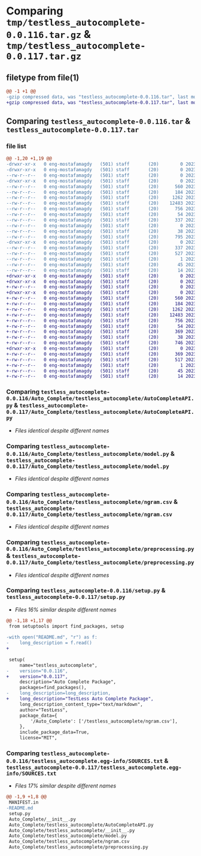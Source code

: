 # Comparing `tmp/testless_autocomplete-0.0.116.tar.gz` & `tmp/testless_autocomplete-0.0.117.tar.gz`

## filetype from file(1)

```diff
@@ -1 +1 @@
-gzip compressed data, was "testless_autocomplete-0.0.116.tar", last modified: Mon Jun 26 16:41:32 2023, max compression
+gzip compressed data, was "testless_autocomplete-0.0.117.tar", last modified: Mon Jun 26 16:44:15 2023, max compression
```

## Comparing `testless_autocomplete-0.0.116.tar` & `testless_autocomplete-0.0.117.tar`

### file list

```diff
@@ -1,20 +1,19 @@
-drwxr-xr-x   0 eng-mostafamagdy   (501) staff       (20)        0 2023-06-26 16:41:32.345585 testless_autocomplete-0.0.116/
-drwxr-xr-x   0 eng-mostafamagdy   (501) staff       (20)        0 2023-06-26 16:41:32.341653 testless_autocomplete-0.0.116/Auto_Complete/
--rw-r--r--   0 eng-mostafamagdy   (501) staff       (20)        0 2023-06-22 21:16:29.000000 testless_autocomplete-0.0.116/Auto_Complete/__init__.py
-drwxr-xr-x   0 eng-mostafamagdy   (501) staff       (20)        0 2023-06-26 16:41:32.343328 testless_autocomplete-0.0.116/Auto_Complete/testless_autocomplete/
--rw-r--r--   0 eng-mostafamagdy   (501) staff       (20)      560 2023-06-25 21:09:29.000000 testless_autocomplete-0.0.116/Auto_Complete/testless_autocomplete/AutoCompleteAPI.py
--rw-r--r--   0 eng-mostafamagdy   (501) staff       (20)      184 2023-06-25 20:08:40.000000 testless_autocomplete-0.0.116/Auto_Complete/testless_autocomplete/__init__.py
--rw-r--r--   0 eng-mostafamagdy   (501) staff       (20)     1262 2023-06-22 21:50:10.000000 testless_autocomplete-0.0.116/Auto_Complete/testless_autocomplete/model.py
--rw-r--r--   0 eng-mostafamagdy   (501) staff       (20)    12483 2023-06-22 21:40:11.000000 testless_autocomplete-0.0.116/Auto_Complete/testless_autocomplete/ngram.csv
--rw-r--r--   0 eng-mostafamagdy   (501) staff       (20)      756 2023-06-22 21:39:36.000000 testless_autocomplete-0.0.116/Auto_Complete/testless_autocomplete/preprocessing.py
--rw-r--r--   0 eng-mostafamagdy   (501) staff       (20)       54 2023-06-25 20:27:59.000000 testless_autocomplete-0.0.116/MANIFEST.in
--rw-r--r--   0 eng-mostafamagdy   (501) staff       (20)      337 2023-06-26 16:41:32.345410 testless_autocomplete-0.0.116/PKG-INFO
--rw-r--r--   0 eng-mostafamagdy   (501) staff       (20)        0 2023-06-22 21:27:54.000000 testless_autocomplete-0.0.116/README.md
--rw-r--r--   0 eng-mostafamagdy   (501) staff       (20)       38 2023-06-26 16:41:32.345628 testless_autocomplete-0.0.116/setup.cfg
--rw-r--r--   0 eng-mostafamagdy   (501) staff       (20)      795 2023-06-26 16:41:04.000000 testless_autocomplete-0.0.116/setup.py
-drwxr-xr-x   0 eng-mostafamagdy   (501) staff       (20)        0 2023-06-26 16:41:32.345232 testless_autocomplete-0.0.116/testless_autocomplete.egg-info/
--rw-r--r--   0 eng-mostafamagdy   (501) staff       (20)      337 2023-06-26 16:41:32.000000 testless_autocomplete-0.0.116/testless_autocomplete.egg-info/PKG-INFO
--rw-r--r--   0 eng-mostafamagdy   (501) staff       (20)      527 2023-06-26 16:41:32.000000 testless_autocomplete-0.0.116/testless_autocomplete.egg-info/SOURCES.txt
--rw-r--r--   0 eng-mostafamagdy   (501) staff       (20)        1 2023-06-26 16:41:32.000000 testless_autocomplete-0.0.116/testless_autocomplete.egg-info/dependency_links.txt
--rw-r--r--   0 eng-mostafamagdy   (501) staff       (20)       45 2023-06-26 16:41:32.000000 testless_autocomplete-0.0.116/testless_autocomplete.egg-info/requires.txt
--rw-r--r--   0 eng-mostafamagdy   (501) staff       (20)       14 2023-06-26 16:41:32.000000 testless_autocomplete-0.0.116/testless_autocomplete.egg-info/top_level.txt
+drwxr-xr-x   0 eng-mostafamagdy   (501) staff       (20)        0 2023-06-26 16:44:15.217336 testless_autocomplete-0.0.117/
+drwxr-xr-x   0 eng-mostafamagdy   (501) staff       (20)        0 2023-06-26 16:44:15.214599 testless_autocomplete-0.0.117/Auto_Complete/
+-rw-r--r--   0 eng-mostafamagdy   (501) staff       (20)        0 2023-06-22 21:16:29.000000 testless_autocomplete-0.0.117/Auto_Complete/__init__.py
+drwxr-xr-x   0 eng-mostafamagdy   (501) staff       (20)        0 2023-06-26 16:44:15.215898 testless_autocomplete-0.0.117/Auto_Complete/testless_autocomplete/
+-rw-r--r--   0 eng-mostafamagdy   (501) staff       (20)      560 2023-06-25 21:09:29.000000 testless_autocomplete-0.0.117/Auto_Complete/testless_autocomplete/AutoCompleteAPI.py
+-rw-r--r--   0 eng-mostafamagdy   (501) staff       (20)      184 2023-06-25 20:08:40.000000 testless_autocomplete-0.0.117/Auto_Complete/testless_autocomplete/__init__.py
+-rw-r--r--   0 eng-mostafamagdy   (501) staff       (20)     1262 2023-06-22 21:50:10.000000 testless_autocomplete-0.0.117/Auto_Complete/testless_autocomplete/model.py
+-rw-r--r--   0 eng-mostafamagdy   (501) staff       (20)    12483 2023-06-22 21:40:11.000000 testless_autocomplete-0.0.117/Auto_Complete/testless_autocomplete/ngram.csv
+-rw-r--r--   0 eng-mostafamagdy   (501) staff       (20)      756 2023-06-22 21:39:36.000000 testless_autocomplete-0.0.117/Auto_Complete/testless_autocomplete/preprocessing.py
+-rw-r--r--   0 eng-mostafamagdy   (501) staff       (20)       54 2023-06-25 20:27:59.000000 testless_autocomplete-0.0.117/MANIFEST.in
+-rw-r--r--   0 eng-mostafamagdy   (501) staff       (20)      369 2023-06-26 16:44:15.217119 testless_autocomplete-0.0.117/PKG-INFO
+-rw-r--r--   0 eng-mostafamagdy   (501) staff       (20)       38 2023-06-26 16:44:15.217388 testless_autocomplete-0.0.117/setup.cfg
+-rw-r--r--   0 eng-mostafamagdy   (501) staff       (20)      746 2023-06-26 16:44:10.000000 testless_autocomplete-0.0.117/setup.py
+drwxr-xr-x   0 eng-mostafamagdy   (501) staff       (20)        0 2023-06-26 16:44:15.216856 testless_autocomplete-0.0.117/testless_autocomplete.egg-info/
+-rw-r--r--   0 eng-mostafamagdy   (501) staff       (20)      369 2023-06-26 16:44:15.000000 testless_autocomplete-0.0.117/testless_autocomplete.egg-info/PKG-INFO
+-rw-r--r--   0 eng-mostafamagdy   (501) staff       (20)      517 2023-06-26 16:44:15.000000 testless_autocomplete-0.0.117/testless_autocomplete.egg-info/SOURCES.txt
+-rw-r--r--   0 eng-mostafamagdy   (501) staff       (20)        1 2023-06-26 16:44:15.000000 testless_autocomplete-0.0.117/testless_autocomplete.egg-info/dependency_links.txt
+-rw-r--r--   0 eng-mostafamagdy   (501) staff       (20)       45 2023-06-26 16:44:15.000000 testless_autocomplete-0.0.117/testless_autocomplete.egg-info/requires.txt
+-rw-r--r--   0 eng-mostafamagdy   (501) staff       (20)       14 2023-06-26 16:44:15.000000 testless_autocomplete-0.0.117/testless_autocomplete.egg-info/top_level.txt
```

### Comparing `testless_autocomplete-0.0.116/Auto_Complete/testless_autocomplete/AutoCompleteAPI.py` & `testless_autocomplete-0.0.117/Auto_Complete/testless_autocomplete/AutoCompleteAPI.py`

 * *Files identical despite different names*

### Comparing `testless_autocomplete-0.0.116/Auto_Complete/testless_autocomplete/model.py` & `testless_autocomplete-0.0.117/Auto_Complete/testless_autocomplete/model.py`

 * *Files identical despite different names*

### Comparing `testless_autocomplete-0.0.116/Auto_Complete/testless_autocomplete/ngram.csv` & `testless_autocomplete-0.0.117/Auto_Complete/testless_autocomplete/ngram.csv`

 * *Files identical despite different names*

### Comparing `testless_autocomplete-0.0.116/Auto_Complete/testless_autocomplete/preprocessing.py` & `testless_autocomplete-0.0.117/Auto_Complete/testless_autocomplete/preprocessing.py`

 * *Files identical despite different names*

### Comparing `testless_autocomplete-0.0.116/setup.py` & `testless_autocomplete-0.0.117/setup.py`

 * *Files 16% similar despite different names*

```diff
@@ -1,18 +1,17 @@
 from setuptools import find_packages, setup
 
-with open("README.md", "r") as f:
-    long_description = f.read()
+
 
 setup(
     name="testless_autocomplete",
-    version="0.0.116",
+    version="0.0.117",
     description="Auto Complete Package",
     packages=find_packages(),
-    long_description=long_description,
+    long_description="TestLess Auto Complete Package",
     long_description_content_type="text/markdown",
     author="TestLess",
     package_data={
         '/Auto_Complete': ['/testless_autocomplete/ngram.csv'],
     },
     include_package_data=True,
     license="MIT",
```

### Comparing `testless_autocomplete-0.0.116/testless_autocomplete.egg-info/SOURCES.txt` & `testless_autocomplete-0.0.117/testless_autocomplete.egg-info/SOURCES.txt`

 * *Files 17% similar despite different names*

```diff
@@ -1,9 +1,8 @@
 MANIFEST.in
-README.md
 setup.py
 Auto_Complete/__init__.py
 Auto_Complete/testless_autocomplete/AutoCompleteAPI.py
 Auto_Complete/testless_autocomplete/__init__.py
 Auto_Complete/testless_autocomplete/model.py
 Auto_Complete/testless_autocomplete/ngram.csv
 Auto_Complete/testless_autocomplete/preprocessing.py
```

